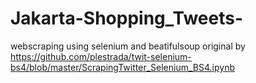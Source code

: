 # Jakarta-Shopping_Tweets-
webscraping using selenium and beatifulsoup
original by https://github.com/plestrada/twit-selenium-bs4/blob/master/ScrapingTwitter_Selenium_BS4.ipynb
